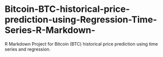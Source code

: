 # Bitcoin-BTC-historical-price-prediction-using-Regression-Time-Series-R-Markdown-
R Markdown Project for Bitcoin (BTC) historical price prediction using time series and regression.
